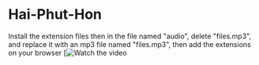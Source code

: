# Hai-Phut-Hon
Install the extension files then in the file named "audio", delete "files.mp3", and replace it with an mp3 file named "files.mp3",
then add the extensions on your browser
[![Watch the video](http://youtu.be/vt5fpE0bzSY)
